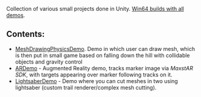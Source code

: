 Collection of various small projects done in Unity. [Win64 builds with all demos](https://github.com/shdwp/unity_playground/releases).

## Contents:

* [MeshDrawingPhysicsDemo](https://github.com/shdwp/unity_playground/tree/master/Assets/MeshDrawingPhysicsDemo). Demo in which user can draw mesh, which is then put in small game based on falling down the hill with collidable objects and gravity control
* [ARDemo](https://github.com/shdwp/unity_playground/tree/master/Assets/ARDemo) - Augmented Reality demo, tracks marker image via _MaxstAR SDK_, with targets appearing over marker following tracks on it.
* [LightsaberDemo](https://github.com/shdwp/unity_playground/tree/master/Assets/LigthsaberDemo) - Demo where you can cut meshes in two using lightsaber (custom trail renderer/complex mesh cutting).
